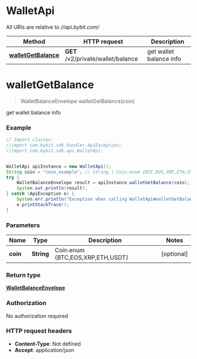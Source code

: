 # WalletApi

All URIs are relative to *//api.bybit.com/*

Method | HTTP request | Description
------------- | ------------- | -------------
[**walletGetBalance**](WalletApi.md#walletGetBalance) | **GET** /v2/private/wallet/balance | get wallet balance info

<a name="walletGetBalance"></a>
# **walletGetBalance**
> WalletBalanceEnvelope walletGetBalance(coin)

get wallet balance info

### Example
```java
// Import classes:
//import com.bybit.sdk.handler.ApiException;
//import com.bybit.sdk.api.WalletApi;


WalletApi apiInstance = new WalletApi();
String coin = "coin_example"; // String | Coin.enum {BTC,EOS,XRP,ETH,USDT}
try {
    WalletBalanceEnvelope result = apiInstance.walletGetBalance(coin);
    System.out.println(result);
} catch (ApiException e) {
    System.err.println("Exception when calling WalletApi#walletGetBalance");
    e.printStackTrace();
}
```

### Parameters

Name | Type | Description  | Notes
------------- | ------------- | ------------- | -------------
 **coin** | **String**| Coin.enum {BTC,EOS,XRP,ETH,USDT} | [optional]

### Return type

[**WalletBalanceEnvelope**](WalletBalanceEnvelope.md)

### Authorization

No authorization required

### HTTP request headers

 - **Content-Type**: Not defined
 - **Accept**: application/json

